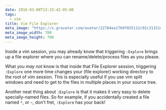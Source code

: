 ```yaml
---
date: 2016-03-08T13:33:42-05:00
tags:
  - vim
title: Vim File Explorer
meta_image: "https://s.gravatar.com/avatar/22784ea1769f025112c92c31321c6bf1?s=700"
meta_image_width: 700
meta_image_height: 700
---
```


Inside a vim session, you may already know that triggering `:Explore` brings up
a file explorer where you can rename/delete/process files as you please.

What you _may not_ know is that inside that File Explorer session, triggering
`:Explore` one more time changes your (file explorer) working directory to the
root of vim session. This is especially useful if you use vim split windows and
need to get to the files in multiple places in your source tree.

Another neat thing about `:Explore` is that it makes it very easy to delete
specially-named files. So for example, if you accidentally created a file named
`*`, or `~`, don't fret, `:Explore` has your back!
